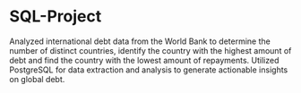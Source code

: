 # SQL-Project
Analyzed international debt data from the World Bank to determine the number of distinct
countries, identify the country with the highest amount of debt and find the country with the lowest
amount of repayments. Utilized PostgreSQL for data extraction and analysis to generate actionable
insights on global debt.
